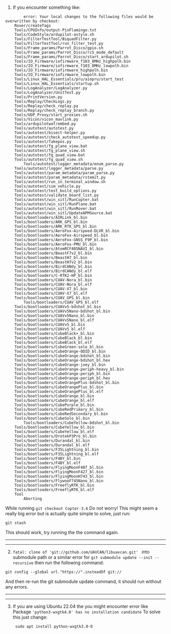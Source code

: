 1. If you encounter something like:
```
        error: Your local changes to the following files would be overwritten by checkout:
	Rover/createTags
	Tools/CPUInfo/output-PixFlamingo.txt
	Tools/CodeStyle/ardupilot-astyle.sh
	Tools/FilterTestTool/BiquadFilter.py
	Tools/FilterTestTool/run_filter_test.py
	Tools/Frame_params/Parrot_Disco/gpio.sh
	Tools/Frame_params/Parrot_Disco/rcS_mode_default
	Tools/Frame_params/Parrot_Disco/start_ardupilot.sh
	Tools/IO_Firmware/iofirmware_f103_8MHz_highpolh.bin
	Tools/IO_Firmware/iofirmware_f103_8MHz_lowpolh.bin
	Tools/IO_Firmware/iofirmware_highpolh.bin
	Tools/IO_Firmware/iofirmware_lowpolh.bin
	Tools/Linux_HAL_Essentials/pru/aiopru/start_test
	Tools/Linux_HAL_Essentials/startup.sh
	Tools/LogAnalyzer/LogAnalyzer.py
	Tools/LogAnalyzer/UnitTest.py
	Tools/PrintVersion.py
	Tools/Replay/CheckLogs.py
	Tools/Replay/check_replay.py
	Tools/Replay/check_replay_branch.py
	Tools/UDP_Proxy/start_proxies.sh
	Tools/Vicon/vicon_mavlink.py
	Tools/ardupilotwaf/embed.py
	Tools/autotest/autotest.py
	Tools/autotest/bisect-helper.py
	Tools/autotest/check_autotest_speedup.py
	Tools/autotest/fakepos.py
	Tools/autotest/fg_plane_view.bat
	Tools/autotest/fg_plane_view.sh
	Tools/autotest/fg_quad_view.bat
	Tools/autotest/fg_quad_view.sh
        Tools/autotest/logger_metadata/enum_parse.py
	Tools/autotest/logger_metadata/parse.py
	Tools/autotest/param_metadata/param_parse.py
	Tools/autotest/param_metadata/rstemit.py
	Tools/autotest/run_in_terminal_window.sh
	Tools/autotest/sim_vehicle.py
	Tools/autotest/test_build_options.py
	Tools/autotest/validate_board_list.py
	Tools/autotest/win_sitl/RunCopter.bat
	Tools/autotest/win_sitl/RunPlane.bat
	Tools/autotest/win_sitl/RunRover.bat
	Tools/autotest/win_sitl/UpdateAPMSource.bat
	Tools/bootloaders/AIRLink_bl.bin
	Tools/bootloaders/ARK_GPS_bl.bin
	Tools/bootloaders/ARK_RTK_GPS_bl.bin
	Tools/bootloaders/AeroFox-Airspeed-DLVR_bl.bin
	Tools/bootloaders/AeroFox-Airspeed_bl.bin
	Tools/bootloaders/AeroFox-GNSS_F9P_bl.bin
	Tools/bootloaders/AeroFox-PMU_bl.bin
	Tools/bootloaders/AtomRCF405NAVI_bl.bin
	Tools/bootloaders/BeastF7v2_bl.bin
	Tools/bootloaders/BeastH7_bl.bin
	Tools/bootloaders/BeastH7v2_bl.bin
	Tools/bootloaders/BirdCANdy_bl.bin
	Tools/bootloaders/BirdCANdy_bl.elf
	Tools/bootloaders/C-RTK2-HP_bl.bin
	Tools/bootloaders/CUAV-Nora_bl.bin
	Tools/bootloaders/CUAV-Nora_bl.elf
	Tools/bootloaders/CUAV-X7_bl.bin
	Tools/bootloaders/CUAV-X7_bl.elf
	Tools/bootloaders/CUAV_GPS_bl.bin
        Tools/bootloaders/CUAV_GPS_bl.elf
	Tools/bootloaders/CUAVv5-bdshot_bl.bin
	Tools/bootloaders/CUAVv5Nano-bdshot_bl.bin
	Tools/bootloaders/CUAVv5Nano_bl.bin
	Tools/bootloaders/CUAVv5Nano_bl.elf
	Tools/bootloaders/CUAVv5_bl.bin
	Tools/bootloaders/CUAVv5_bl.elf
	Tools/bootloaders/CubeBlack+_bl.bin
	Tools/bootloaders/CubeBlack_bl.bin
	Tools/bootloaders/CubeBlack_bl.elf
	Tools/bootloaders/CubeGreen-solo_bl.bin
	Tools/bootloaders/CubeOrange-ODID_bl.bin
	Tools/bootloaders/CubeOrange-bdshot_bl.bin
	Tools/bootloaders/CubeOrange-bdshot_bl.hex
	Tools/bootloaders/CubeOrange-joey_bl.bin
	Tools/bootloaders/CubeOrange-periph-heavy_bl.bin
	Tools/bootloaders/CubeOrange-periph_bl.bin
	Tools/bootloaders/CubeOrange-periph_bl.hex
	Tools/bootloaders/CubeOrangePlus-bdshot_bl.bin
	Tools/bootloaders/CubeOrangePlus_bl.bin
	Tools/bootloaders/CubeOrangePlus_bl.elf
	Tools/bootloaders/CubeOrange_bl.bin
	Tools/bootloaders/CubeOrange_bl.elf
	Tools/bootloaders/CubePurple_bl.bin
	Tools/bootloaders/CubeRedPrimary_bl.bin
	Tools/bootloaders/CubeRedSecondary_bl.bin
	Tools/bootloaders/CubeSolo_bl.bin
        Tools/bootloaders/CubeYellow-bdshot_bl.bin
	Tools/bootloaders/CubeYellow_bl.bin
	Tools/bootloaders/CubeYellow_bl.elf
	Tools/bootloaders/DrotekP3Pro_bl.bin
	Tools/bootloaders/Durandal_bl.bin
	Tools/bootloaders/Durandal_bl.elf
	Tools/bootloaders/F35Lightning_bl.bin
	Tools/bootloaders/F35Lightning_bl.elf
	Tools/bootloaders/F4BY_bl.bin
	Tools/bootloaders/F4BY_bl.elf
	Tools/bootloaders/FlyingMoonF407_bl.bin
	Tools/bootloaders/FlyingMoonF427_bl.bin
	Tools/bootloaders/FlyingMoonH743_bl.bin
	Tools/bootloaders/FlywooF745Nano_bl.bin
	Tools/bootloaders/FreeflyRTK_bl.bin
	Tools/bootloaders/FreeflyRTK_bl.elf
	Tool
        Aborting
```
While running ```git checkout Copter-3.6```
Do not worry!
This might seem a really big error but is actually quite simple to solve, just run:
```
git stash
```
This should work, try running the the command again.

-------------------------------------------------------------------------------------------------------------------------------------------------------------------------------------------------
-------------------------------------------------------------------------------------------------------------------------------------------------------------------------------------------------

2.  ```fatal: clone of 'git://github.com/UAVCAN/libuavcan.git' ``` into submodule path or a similar error for ```git submodule update --init --recursive``` then run the following command: 
```
git config --global url."https://".insteadOf git://
```
And then re-run the git submodule update command, it should run without any errors.

----------------------------------------------------------------------------------------------------------------------------------------------------------------------------------------------------
----------------------------------------------------------------------------------------------------------------------------------------------------------------------------------------------------

3. If you are using Ubuntu 22.04 the you might encounter error like Package ```'python3-wxgtk4.0' has no installation candidate```
   To solve this just change:
   ```
    sudo apt install python-wxgtk3.0-0
   ```
